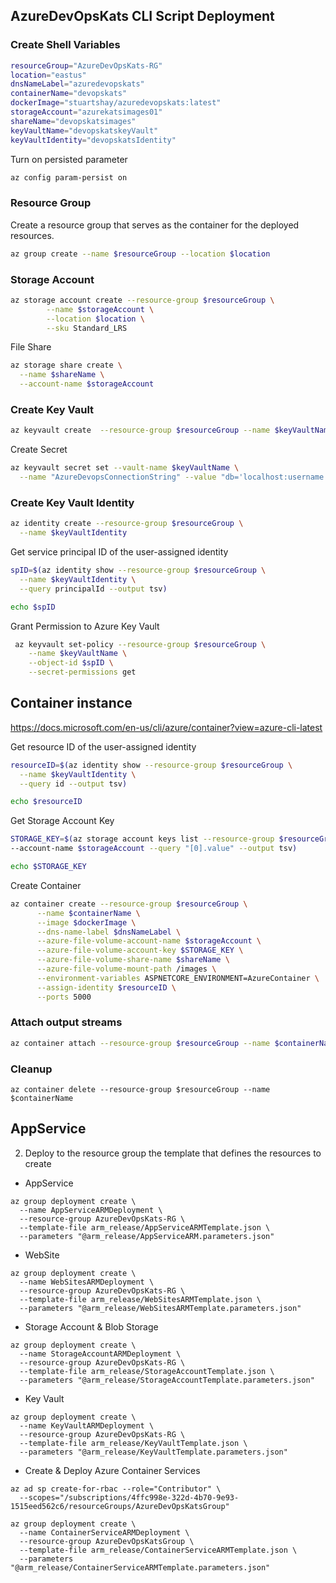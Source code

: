 ## AzureDevOpsKats CLI Script Deployment

### Create Shell Variables

```bash
resourceGroup="AzureDevOpsKats-RG"
location="eastus"
dnsNameLabel="azuredevopskats"
containerName="devopskats"
dockerImage="stuartshay/azuredevopskats:latest"
storageAccount="azurekatsimages01"
shareName="devopskatsimages"
keyVaultName="devopskatskeyVault"
keyVaultIdentity="devopskatsIdentity"
```

Turn on persisted parameter

```bash
az config param-persist on
```

### Resource Group

Create a resource group that serves as the container for the deployed resources.

```bash
az group create --name $resourceGroup --location $location
```

### Storage Account

```bash
az storage account create --resource-group $resourceGroup \
        --name $storageAccount \
        --location $location \
        --sku Standard_LRS
```

File Share

```bash
az storage share create \
  --name $shareName \
  --account-name $storageAccount
```

### Create Key Vault

```bash
az keyvault create  --resource-group $resourceGroup --name $keyVaultName --location $location
```

Create Secret

```bash
az keyvault secret set --vault-name $keyVaultName \
  --name "AzureDevopsConnectionString" --value "db='localhost:username:password'"
```

### Create Key Vault Identity

```bash
az identity create --resource-group $resourceGroup \
  --name $keyVaultIdentity
```

Get service principal ID of the user-assigned identity

```bash
spID=$(az identity show --resource-group $resourceGroup \
  --name $keyVaultIdentity \
  --query principalId --output tsv)

echo $spID
```

Grant Permission to Azure Key Vault

```bash
 az keyvault set-policy --resource-group $resourceGroup \
    --name $keyVaultName \
    --object-id $spID \
    --secret-permissions get
```

## Container instance

https://docs.microsoft.com/en-us/cli/azure/container?view=azure-cli-latest

Get resource ID of the user-assigned identity

```bash
resourceID=$(az identity show --resource-group $resourceGroup \
  --name $keyVaultIdentity \
  --query id --output tsv)

echo $resourceID
```

Get Storage Account Key

```bash
STORAGE_KEY=$(az storage account keys list --resource-group $resourceGroup \
--account-name $storageAccount --query "[0].value" --output tsv)

echo $STORAGE_KEY
```

Create Container

```bash
az container create --resource-group $resourceGroup \
      --name $containerName \
      --image $dockerImage \
      --dns-name-label $dnsNameLabel \
      --azure-file-volume-account-name $storageAccount \
      --azure-file-volume-account-key $STORAGE_KEY \
      --azure-file-volume-share-name $shareName \
      --azure-file-volume-mount-path /images \
      --environment-variables ASPNETCORE_ENVIRONMENT=AzureContainer \
      --assign-identity $resourceID \
      --ports 5000
```

### Attach output streams

```bash
az container attach --resource-group $resourceGroup --name $containerName
```

### Cleanup

```
az container delete --resource-group $resourceGroup --name $containerName
```

## AppService

2. Deploy to the resource group the template that defines the resources to create

- AppService

```
az group deployment create \
  --name AppServiceARMDeployment \
  --resource-group AzureDevOpsKats-RG \
  --template-file arm_release/AppServiceARMTemplate.json \
  --parameters "@arm_release/AppServiceARM.parameters.json"
```

- WebSite

```
az group deployment create \
  --name WebSitesARMDeployment \
  --resource-group AzureDevOpsKats-RG \
  --template-file arm_release/WebSitesARMTemplate.json \
  --parameters "@arm_release/WebSitesARMTemplate.parameters.json"
```

- Storage Account & Blob Storage

```
az group deployment create \
  --name StorageAccountARMDeployment \
  --resource-group AzureDevOpsKats-RG \
  --template-file arm_release/StorageAccountTemplate.json \
  --parameters "@arm_release/StorageAccountTemplate.parameters.json"
```

- Key Vault

```
az group deployment create \
  --name KeyVaultARMDeployment \
  --resource-group AzureDevOpsKats-RG \
  --template-file arm_release/KeyVaultTemplate.json \
  --parameters "@arm_release/KeyVaultTemplate.parameters.json"
```

- Create & Deploy Azure Container Services

```
az ad sp create-for-rbac --role="Contributor" \
  --scopes="/subscriptions/4ffc998e-322d-4b70-9e93-1515eed562c6/resourceGroups/AzureDevOpsKatsGroup"
```

```
az group deployment create \
  --name ContainerServiceARMDeployment \
  --resource-group AzureDevOpsKatsGroup \
  --template-file arm_release/ContainerServiceARMTemplate.json \
  --parameters "@arm_release/ContainerServiceARMTemplate.parameters.json"
```
